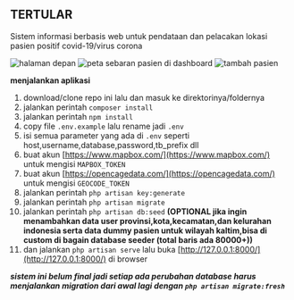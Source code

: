 ## **TERTULAR**

Sistem informasi berbasis web untuk pendataan dan pelacakan lokasi pasien positif covid-19/virus corona

![halaman depan](https://i.ibb.co/ZWVGLdj/Fire-Shot-Capture-122-Tertular-tertular-dev-com.png)
![peta sebaran pasien di dashboard](https://i.ibb.co/ChgvRqJ/Fire-Shot-Capture-124-Tertular-tertular-dev-com.png)
![tambah pasien](https://i.ibb.co/2sR34SQ/Fire-Shot-Capture-119-Tertular-tertular-dev-com.png)

**menjalankan aplikasi**

 1. download/clone repo ini lalu dan masuk ke direktorinya/foldernya
 2. jalankan perintah `composer install`
 3. jalankan perintah `npm install`
 4. copy file `.env.example` lalu rename jadi `.env`
 5. isi semua parameter yang ada di `.env` seperti host,username,database,password,tb_prefix dll
 6. buat akun [https://www.mapbox.com/](https://www.mapbox.com/) untuk mengisi `MAPBOX_TOKEN`
 7. buat akun [https://opencagedata.com/](https://opencagedata.com/) untuk mengisi `GEOCODE_TOKEN`
 8. jalankan perintah `php artisan key:generate`
 9. jalankan perintah `php artisan migrate`
 10. jalankan perintah `php artisan db:seed` **(OPTIONAL jika ingin menambahkan data user provinsi,kota,kecamatan,dan kelurahan indonesia serta data dummy pasien untuk wilayah kaltim,bisa di custom di bagain database seeder (total baris ada 80000+))**
  11. dan jalankan `php artisan serve` lalu buka [http://127.0.0.1:8000/](http://127.0.0.1:8000/) di browser

***sistem ini belum final jadi setiap ada perubahan database harus menjalankan migration dari awal lagi dengan `php artisan migrate:fresh`***
